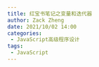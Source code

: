 ```yaml
---
title: 红宝书笔记之变量和迭代器
author: Zack Zheng
date: 2021/10/02 14:00
categories:
 - JavaScript高级程序设计
tags:
 - JavaScript
---
```



<simple-img src="红宝书之变量和迭代器.png"/>

